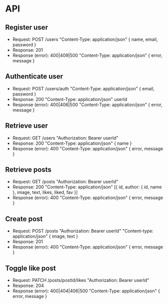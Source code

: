 # API

## Register user

- Request: POST /users "Content-Type: application/json" { name, email, password }
- Response: 201
- Response (error): 400|409|500 "Content-Type: application/json" { error, message }


## Authenticate user

- Request: POST /users/auth "Content-Type: application/json" { email, password }
- Response: 200 "Content-Type: application/json" userId
- Response (error): 400|406|500 "Content-Type: application/json" { error, message }


## Retrieve user

- Request: GET /users "Authorization: Bearer userId"
- Response: 200 "Content-Type: application/json" { name }
- Response (error): 400 "Content-Type: application/json" { error, message }


## Retrieve posts
- Request: GET /posts "Authorization: Bearer userId"
- Response: 200 "Content-Type: application/json" [{ id, author: { id, name }, image, text, likes, liked, fav }]
- Response (error): 400 "Content-Type: application/json" { error, message }


## Create post

- Request: POST /posts "Authorization: Bearer userId" "Content-type: application/json" { image, text }
- Response: 201
- Response (error): 400 "Content-Type: application/json" { error, message }


## Toggle like post

- Request: PATCH /posts/postId/likes "Authorization: Bearer userId"
- Response: 204
- Response (error): 400|404|406|500 "Content-Type: application/json" { error, message }
